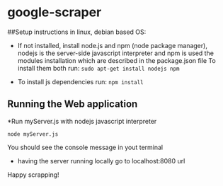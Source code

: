 # google-scraper

##Setup instructions in linux, debian based OS:
* If  not installed, install node.js and npm (node package manager),  
nodejs is the server-side javascript interpreter and 
npm is used  the modules installation which are described in the package.json file
To install them both run:
```sudo apt-get install nodejs npm ```

* To install js dependencies run:
```npm install``` 

## Running the Web application
*Run myServer.js with nodejs javascript interpreter 

```node myServer.js```
 
 You should see the console message in yout terminal
 
* having the server running locally go to localhost:8080 url 

Happy scrapping!
